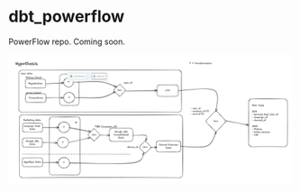 # dbt_powerflow
PowerFlow repo. Coming soon.

<img src="https://github.com/armandaslid/dbt_powerflow/blob/main/other_files/DAG_PowerFlow.png" alt="PowerFlow DAG">
